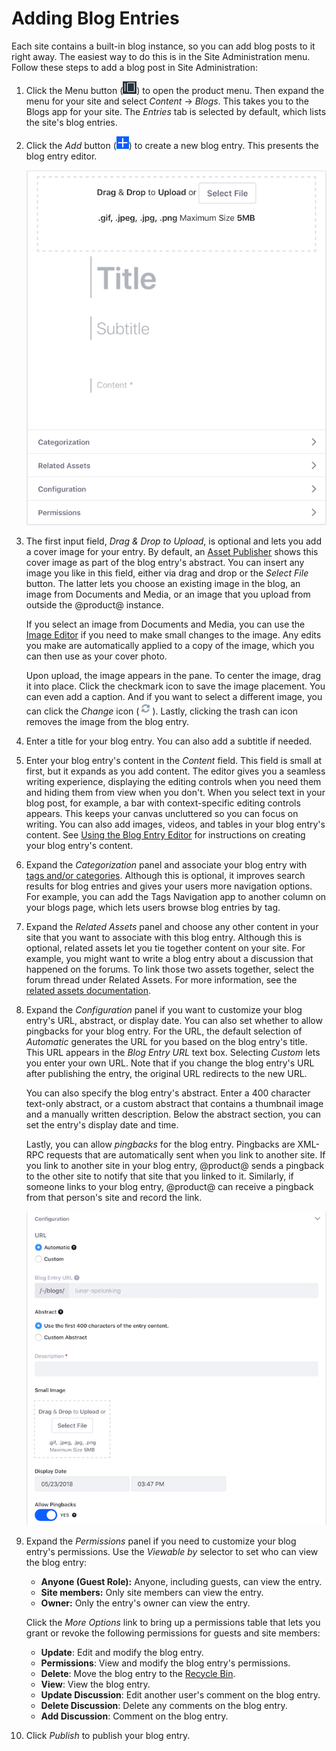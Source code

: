 # Adding Blog Entries

Each site contains a built-in blog instance, so you can add blog posts to it 
right away. The easiest way to do this is in the Site Administration menu. 
Follow these steps to add a blog post in Site Administration: 

1.  Click the Menu button 
    (![Menu](../../../../images/icon-menu.png)) to open the product menu. Then
    expand the menu for your site and select *Content* &rarr; *Blogs*. This 
    takes you to the Blogs app for your site. The *Entries* tab is selected by 
    default, which lists the site's blog entries. 

2.  Click the *Add* button 
    (![Add](../../../../images/icon-add.png)) to create a new blog entry. This 
    presents the blog entry editor. 

    ![Figure 1: This screenshot shows some of the blog entry editor's controls.](../../../../images/blogs-new-entry.png)

3.  The first input field, *Drag \& Drop to Upload*, is optional and lets you 
    add a cover image for your entry. By default, an 
    [Asset Publisher](/discover/portal/-/knowledge_base/7-1/publishing-assets)
    shows this cover image as part of the blog entry's abstract. You can insert 
    any image you like in this field, either via drag and drop or the *Select 
    File* button. The latter lets you choose an existing image in the blog, an 
    image from Documents and Media, or an image that you upload from outside the 
    @product@ instance. 

    If you select an image from Documents and Media, you can use the 
    [Image Editor](/discover/portal/-/knowledge_base/7-1/editing-images) 
    if you need to make small changes to the image. Any edits you make are 
    automatically applied to a copy of the image, which you can then use as your 
    cover photo.

    Upon upload, the image appears in the pane. To center the image, drag it 
    into place. Click the checkmark icon to save the image placement. You can 
    even add a caption. And if you want to select a different image, you can 
    click the *Change* icon
    (![Change](../../../../images/icon-change.png)). Lastly, clicking the trash 
    can icon removes the image from the blog entry. 

4.  Enter a title for your blog entry. You can also add a subtitle if needed. 

5.  Enter your blog entry's content in the *Content* field. This field is small 
    at first, but it expands as you add content. The editor gives you a seamless 
    writing experience, displaying the editing controls when you need them and 
    hiding them from view when you don't. When you select text in your blog 
    post, for example, a bar with context-specific editing controls appears. 
    This keeps your canvas uncluttered so you can focus on writing. You can also 
    add images, videos, and tables in your blog entry's content. See 
    [Using the Blog Entry Editor](/discover/portal/-/knowledge_base/7-1/using-the-blog-entry-editor) 
    for instructions on creating your blog entry's content. 

6.  Expand the *Categorization* panel and associate your blog entry with 
    [tags and/or categories](/discover/portal/-/knowledge_base/7-1/organizing-content-with-tags-and-categories). 
    Although this is optional, it improves search results for blog entries and 
    gives your users more navigation options. For example, you can add the Tags
    Navigation app to another column on your blogs page, which lets users browse 
    blog entries by tag. 

7.  Expand the *Related Assets* panel and choose any other content in your site 
    that you want to associate with this blog entry. Although this is optional, 
    related assets let you tie together content on your site. For example, you 
    might want to write a blog entry about a discussion that happened on the 
    forums. To link those two assets together, select the forum thread under 
    Related Assets. For more information, see the 
    [related assets documentation](/discover/portal/-/knowledge_base/7-0/defining-content-relationships).

8.  Expand the *Configuration* panel if you want to customize your blog entry's 
    URL, abstract, or display date. You can also set whether to allow pingbacks 
    for your blog entry. For the URL, the default selection of *Automatic* 
    generates the URL for you based on the blog entry's title. This URL appears 
    in the *Blog Entry URL* text box. Selecting *Custom* lets you enter your own 
    URL. Note that if you change the blog entry's URL after publishing the 
    entry, the original URL redirects to the new URL. 

    You can also specify the blog entry's abstract. Enter a 400 character 
    text-only abstract, or a custom abstract that contains a thumbnail image and 
    a manually written description. Below the abstract section, you can set the 
    entry's display date and time. 

    Lastly, you can allow *pingbacks* for the blog entry. Pingbacks are XML-RPC 
    requests that are automatically sent when you link to another site. If you 
    link to another site in your blog entry, @product@ sends a pingback to the 
    other site to notify that site that you linked to it. Similarly, if someone 
    links to your blog entry, @product@ can receive a pingback from that 
    person's site and record the link. 

    ![Figure 2: When creating a blog entry, the Configuration panel lets you control when and where the blog entry appears, and what to use for the entry's abstract.](../../../../images/blog-entry-configuration.png)

9.  Expand the *Permissions* panel if you need to customize your blog entry's 
    permissions. Use the *Viewable by* selector to set who can view the blog 
    entry: 

    -   **Anyone (Guest Role):** Anyone, including guests, can view the entry. 
    -   **Site members:** Only site members can view the entry.
    -   **Owner:** Only the entry's owner can view the entry.

    Click the *More Options* link to bring up a permissions table that lets you 
    grant or revoke the following permissions for guests and site members: 

    -   **Update**: Edit and modify the blog entry.
    -   **Permissions**: View and modify the blog entry's permissions.
    -   **Delete**: Move the blog entry to the 
        [Recycle Bin](/discover/portal/-/knowledge_base/7-1/restoring-deleted-assets#using-the-recycle-bin).
    -   **View**: View the blog entry.
    -   **Update Discussion**: Edit another user's comment on the blog entry.
    -   **Delete Discussion**: Delete any comments on the blog entry.
    -   **Add Discussion**: Comment on the blog entry. 

10. Click *Publish* to publish your blog entry. 
